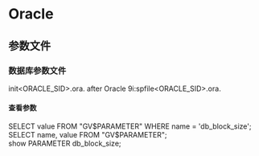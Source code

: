 # Oracle
## 参数文件
### 数据库参数文件
init<ORACLE_SID>.ora. after Oracle 9i:spfile<ORACLE_SID>.ora.  
#### 查看参数
SELECT value FROM "GV$PARAMETER" WHERE name = 'db_block_size';  
SELECT name, value FROM "GV$PARAMETER";  
show PARAMETER db_block_size;  
